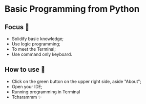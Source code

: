 # Basic Programming from Python
## Focus 🎯

- Solidify basic knowledge;
- Use logic programming;
- To meet the Terminal;
- Use command only keyboard.

## How to use 🤔

- Click on the green button on the upper right side, aside  "About";
- Open your IDE;
- Running programming in Terminal 
- Tcharammm ✨